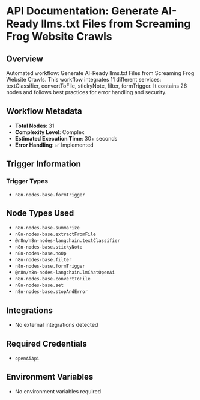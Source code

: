 # API Documentation: Generate AI-Ready llms.txt Files from Screaming Frog Website Crawls

## Overview
Automated workflow: Generate AI-Ready llms.txt Files from Screaming Frog Website Crawls. This workflow integrates 11 different services: textClassifier, convertToFile, stickyNote, filter, formTrigger. It contains 26 nodes and follows best practices for error handling and security.

## Workflow Metadata
- **Total Nodes**: 31
- **Complexity Level**: Complex
- **Estimated Execution Time**: 30+ seconds
- **Error Handling**: ✅ Implemented

## Trigger Information
### Trigger Types
- `n8n-nodes-base.formTrigger`

## Node Types Used
- `n8n-nodes-base.summarize`
- `n8n-nodes-base.extractFromFile`
- `@n8n/n8n-nodes-langchain.textClassifier`
- `n8n-nodes-base.stickyNote`
- `n8n-nodes-base.noOp`
- `n8n-nodes-base.filter`
- `n8n-nodes-base.formTrigger`
- `@n8n/n8n-nodes-langchain.lmChatOpenAi`
- `n8n-nodes-base.convertToFile`
- `n8n-nodes-base.set`
- `n8n-nodes-base.stopAndError`

## Integrations
- No external integrations detected

## Required Credentials
- `openAiApi`

## Environment Variables
- No environment variables required
